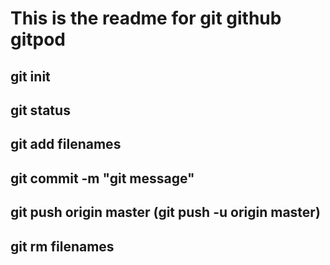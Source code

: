 # This is the readme for git github gitpod

## git init
## git status
## git add filenames
## git commit -m "git message"
## git push origin master (git push -u origin master)

## git rm filenames 

